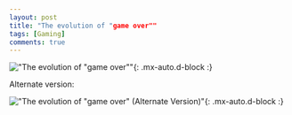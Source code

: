 ```yaml
---
layout: post
title: "The evolution of "game over""
tags: [Gaming]
comments: true
---
```


!["The evolution of "game over""](/comics/19-1.png){: .mx-auto.d-block :}

Alternate version:

!["The evolution of "game over" (Alternate Version)"](/comics/19-2.png){: .mx-auto.d-block :}
